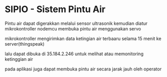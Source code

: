 # SIPIO - Sistem Pintu Air

Pintu air dapat digerakkan melalui sensor ultrasonik
kemudian diatur mikrokontroller nodemcu membuka pintu air menggunakan servo

mikrokontroller mengirimkan data ketingian air terbaaru selama 15 menit ke server(thingspeak)

lalu dapat dibuka di 35.184.2.246 untuk melihat atau memonitoring ketinggian air

pada aplikasi juga dapat membuka pintu air secara jarak jauh oleh operator
